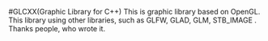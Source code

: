 #GLCXX(Graphic Library for C++)
This is graphic library based on OpenGL.
This library using other libraries, such as GLFW, GLAD, GLM, STB_IMAGE
. Thanks people, who wrote it.